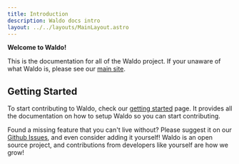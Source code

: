 ```yaml
---
title: Introduction
description: Waldo docs intro
layout: ../../layouts/MainLayout.astro
---
```


**Welcome to Waldo!**

This is the documentation for all of the Waldo project. If your unaware of what Waldo is, please see our [main site](https://waldo.vision).

## Getting Started

To start contributing to Waldo, check our [getting started](/en/getting-started) page. It provides all the documentation on how to setup Waldo so you can start contributing.

Found a missing feature that you can't live without? Please suggest it on our [Github Issues](https://github.com/waldo-vision/waldo/issues/new/choose), and even consider adding it yourself! Waldo is an open source project, and contributions from developers like yourself are how we grow!
